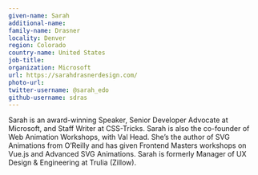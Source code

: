 ```yaml
---
given-name: Sarah	
additional-name: 
family-name: Drasner
locality: Denver
region: Colorado
country-name: United States 
job-title: 
organization: Microsoft
url: https://sarahdrasnerdesign.com/
photo-url:
twitter-username: @sarah_edo
github-username: sdras
---
```

Sarah is an award-winning Speaker, Senior Developer Advocate at Microsoft, and Staff Writer at CSS-Tricks. Sarah is also the co-founder of Web Animation Workshops, with Val Head. She’s the author of SVG Animations from O’Reilly and has given Frontend Masters workshops on Vue.js and Advanced SVG Animations. Sarah is formerly Manager of UX Design & Engineering at Trulia (Zillow).
